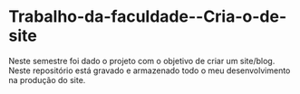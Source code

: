 # Trabalho-da-faculdade--Cria-o-de-site
Neste semestre foi dado o projeto com o objetivo de criar um site/blog. Neste repositório está gravado e armazenado todo o meu desenvolvimento na produção do site.

